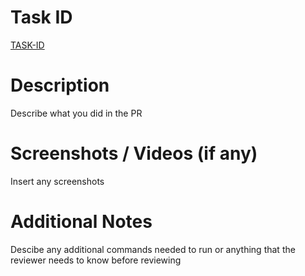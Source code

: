 # Task ID

[TASK-ID](https://www.task-link.com/)

# Description

Describe what you did in the PR

# Screenshots / Videos (if any)

Insert any screenshots

# Additional Notes

Descibe any additional commands needed to run
or anything that the reviewer needs to know before reviewing
